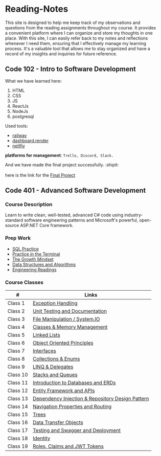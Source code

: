 # Reading-Notes
This site is designed to help me keep track of my observations and questions from the reading assignments throughout my course. It provides a convenient platform where I can organize and store my thoughts in one place. With this site, I can easily refer back to my notes and reflections whenever I need them, ensuring that I effectively manage my learning process. It's a valuable tool that allows me to stay organized and have a record of my insights and inquiries for future reference.

## Code 102 - Intro to Software Development
What we have learned here:
1. HTML
2. CSS
3. JS
4. ReactJs
5. NodeJs
6. postgresql

Used tools:
* [railway](https://railway.app/)
* [dashboard.render](https://dashboard.render.com/login)
* [netlfiy](https://www.netlify.com/)

**platforms for management**: `Trello, Discord, Slack.`


And we have made the final project successfully. :shipit:<br><br>
here is the link for the [Final Project](https://aesthetic-phoenix-14d146.netlify.app/)






## Code 401 - Advanced Software Development

### Course Description

Learn to write clean, well-tested, advanced C# code using industry-standard software engineering patterns and Microsoft's powerful, open-source ASP.NET Core framework.

### Prep Work

- [SQL Practice](./SQL_Practice.md)
- [Practice in the Terminal](./Practice_in_the_Terminal.md)
- [The Growth Mindset](./The_Growth_Mindset.md)
- [Data Structures and Algorithms](./Data_Structures_and_Algorithms.md)
- [Engineering Readings](./Engineering_Readings.md)



### Course Classes
| # | Links |
| - | ----- |
| Class 1 | [Exception Handling](./Exception_Handling.md) |
| Class 2 | [Unit Testing and Documentation](./Unit_Testing_and_Documentation.md) |
| Class 3 | [File Manipulation / System.IO](./File_Manipulation%26System.IO.md) |
| Class 4 | [Classes & Memory Management](./Classes%26Memory_Management.md) |
| Class 5 | [Linked Lists](./Linked_Lists.md) |
| Class 6 | [Object Oriented Principles](./Object_Oriented_Principles.md) |
| Class 7 | [Interfaces](./Interfaces.md) |
| Class 8 | [Collections & Enums](./Collections&Enums.md) |
| Class 9 | [LINQ & Delegates](./LINQ&Delegates.md) |
| Class 10 | [Stacks and Queues](./Stacks_and_Queues.md) |
| Class 11 | [Introduction to Databases and ERDs](./Databases_and_ERDs.md) |
| Class 12 | [Entity Framework and APIs](./Entity_Framework_and_APIs.md) |
| Class 13 | [Dependency Injection & Repository Design Pattern](./Dependency_Injection&Repository_Design_Pattern.md) |
| Class 14 | [Navigation Properties and Routing](./Navigation_Properties_and_Routing.md) |
| Class 15 | [Trees](./Trees.md) |
| Class 16 | [Data Transfer Objects](./Data_Transfer_Objects.md) |
| Class 17 | [Testing and Swagger and Deployment](./Testing_and_Swagger_and_Deployment.md) |
| Class 18 | [Identity](./Identity.md) |
| Class 19 | [Roles, Claims and JWT Tokens](./Roles_and_Claims_and_JWT_Tokens.md) |